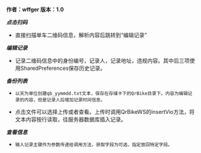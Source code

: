 **作者：wffger 版本：1.0**    

***点击扫码***    
*    直接扫描单车二维码信息，解析内容后跳转到“编辑记录”    

***编辑记录***    
*    记录二维码信息中的身份编号，记录人，记录地址，违规内容。其中后三项使用SharedPreferences保存历史记录。  
  
***备份列表***    
*     以天为单位创建qb_yymmdd.txt文本，保存在存储卡下的QrBike目录下。内容为编辑记录的内容，但是记录人后增加记录时间信息。    
*    点击文件可以选择上传或者查看。上传时调用QrBikeWS的insertVio方法，将文本内容按行读取，往服务器数据库插入记录。    

***查看信息***    
*     输入记录主键作为参数传递给调用方法，获取字段为可选，指定放回特定字段。
